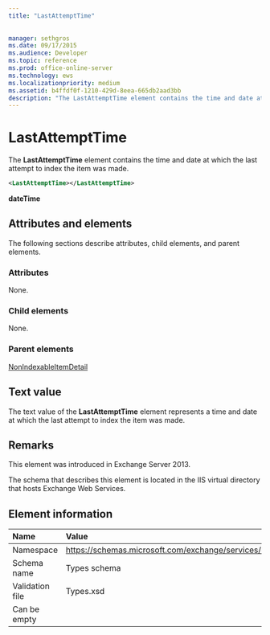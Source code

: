 ```yaml
---
title: "LastAttemptTime"
 
 
manager: sethgros
ms.date: 09/17/2015
ms.audience: Developer
ms.topic: reference
ms.prod: office-online-server
ms.technology: ews
ms.localizationpriority: medium
ms.assetid: b4ffdf0f-1210-429d-8eea-665db2aad3bb
description: "The LastAttemptTime element contains the time and date at which the last attempt to index the item was made."
---
```


# LastAttemptTime

The **LastAttemptTime** element contains the time and date at which the last attempt to index the item was made. 
  
```XML
<LastAttemptTime></LastAttemptTime>
```

 **dateTime**
## Attributes and elements

The following sections describe attributes, child elements, and parent elements.
  
### Attributes

None.
  
### Child elements

None.
  
### Parent elements

[NonIndexableItemDetail](nonindexableitemdetail.md)
  
## Text value

The text value of the **LastAttemptTime** element represents a time and date at which the last attempt to index the item was made. 
  
## Remarks

This element was introduced in Exchange Server 2013.
  
The schema that describes this element is located in the IIS virtual directory that hosts Exchange Web Services.
  
## Element information

|**Name**|**Value**|
|:-----|:-----|
|Namespace  <br/> |https://schemas.microsoft.com/exchange/services/2006/types  <br/> |
|Schema name  <br/> |Types schema  <br/> |
|Validation file  <br/> |Types.xsd  <br/> |
|Can be empty  <br/> ||
   

